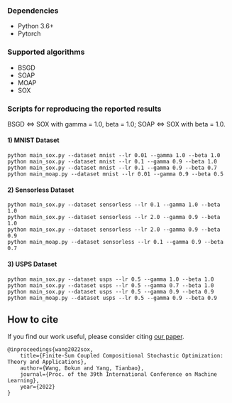 ### Dependencies
- Python 3.6+
- Pytorch

### Supported algorithms

- BSGD
- SOAP
- MOAP
- SOX

### Scripts for reproducing the reported results

BSGD <=> SOX with gamma = 1.0, beta = 1.0; SOAP <=> SOX with beta = 1.0.

#### 1) MNIST Dataset
```
python main_sox.py --dataset mnist --lr 0.01 --gamma 1.0 --beta 1.0 
python main_sox.py --dataset mnist --lr 0.1 --gamma 0.9 --beta 1.0
python main_sox.py --dataset mnist --lr 0.1 --gamma 0.9 --beta 0.7 
python main_moap.py --dataset mnist --lr 0.01 --gamma 0.9 --beta 0.5
```
#### 2) Sensorless Dataset
```
python main_sox.py --dataset sensorless --lr 0.1 --gamma 1.0 --beta 1.0 
python main_sox.py --dataset sensorless --lr 2.0 --gamma 0.9 --beta 1.0
python main_sox.py --dataset sensorless --lr 2.0 --gamma 0.9 --beta 0.9 
python main_moap.py --dataset sensorless --lr 0.1 --gamma 0.9 --beta 0.7 
```
#### 3) USPS Dataset
```
python main_sox.py --dataset usps --lr 0.5 --gamma 1.0 --beta 1.0 
python main_sox.py --dataset usps --lr 0.5 --gamma 0.7 --beta 1.0
python main_sox.py --dataset usps --lr 0.5 --gamma 0.9 --beta 0.9
python main_moap.py --dataset usps --lr 0.5 --gamma 0.9 --beta 0.9 
```
## How to cite
If you find our work useful, please consider citing [our paper](https://arxiv.org/pdf/2202.12396.pdf). 
```
@inproceedings{wang2022sox,
    title={Finite-Sum Coupled Compositional Stochastic Optimization: Theory and Applications},
    author={Wang, Bokun and Yang, Tianbao},
    journal={Proc. of the 39th International Conference on Machine Learning},
    year={2022}
}
```